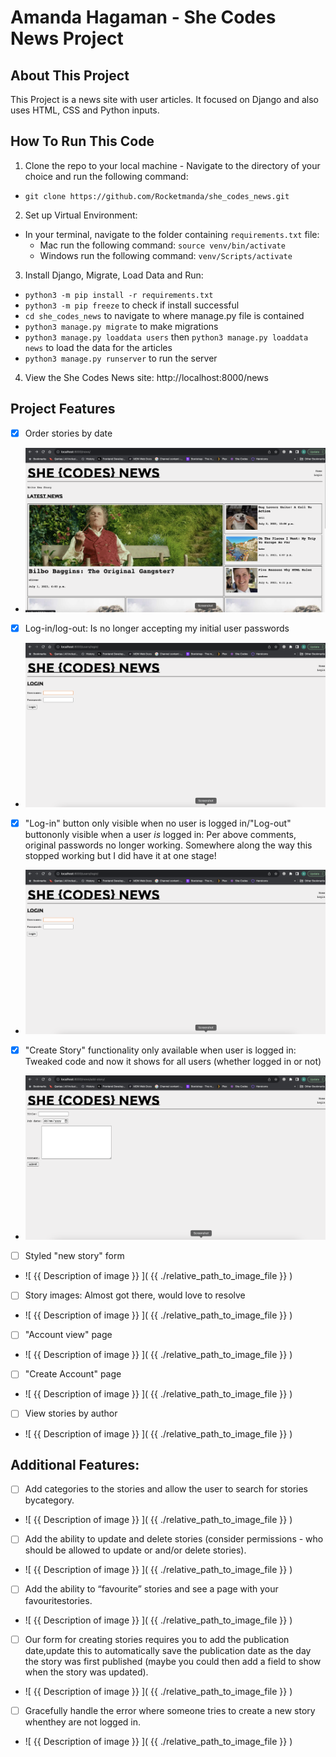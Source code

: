 # Amanda Hagaman - She Codes News Project

## About This Project
This Project is a news site with user articles. It focused on Django and also uses HTML, CSS and Python inputs. 

## How To Run This Code
 1. Clone the repo to your local machine - Navigate to the directory of your choice and run the following command: 
   - `git clone https://github.com/Rocketmanda/she_codes_news.git`
  
 2. Set up Virtual Environment:
   - In your terminal, navigate to the folder containing `requirements.txt` file:
     - Mac run the following command: `source venv/bin/activate`
     - Windows run the following command: `venv/Scripts/activate`

 3. Install Django, Migrate, Load Data and Run:
  - `python3 -m pip install -r requirements.txt`
  - `python3 -m pip freeze` to check if install successful
  - `cd she_codes_news` to navigate to where manage.py file is contained
  - `python3 manage.py migrate` to make migrations
  - `python3 manage.py loaddata users` then `python3 manage.py loaddata news` to load the data for the articles
  - `python3 manage.py runserver` to run the server

  4. View the She Codes News site: http://localhost:8000/news


## Project Features
  - [X] Order stories by date
  - ![ Screenshot of news articles in published date order ](screenshots/stories_by_date.png)

  - [X] Log-in/log-out: Is no longer accepting my initial user passwords
  - ![ Screenshot of login option ](screenshots/user_login_screen.png)
    
   - [X] "Log-in" button only visible when no user is logged in/"Log-out" buttononly visible when a user *is* logged in: Per above comments, original passwords no longer working. Somewhere along the way this stopped working but I did have it at one stage!
- ![ Screenshot of login](screenshots/user_login_screen.png)

- [X] "Create Story" functionality only available when user is logged in: Tweaked code and now it shows for all users (whether logged in or not)
- ![ Screenshot of 'write new story' form ](screenshots/write_new_story.png)
  
- [ ] Styled "new story" form
- ![ {{ Description of image }} ]( {{ ./relative_path_to_image_file }} )

- [ ] Story images: Almost got there, would love to resolve
- ![ {{ Description of image }} ]( {{ ./relative_path_to_image_file }} )
  
- [ ] "Account view" page
- ![ {{ Description of image }} ]( {{ ./relative_path_to_image_file }} )
  
- [ ] "Create Account" page
- ![ {{ Description of image }} ]( {{ ./relative_path_to_image_file }} )

- [ ] View stories by author
- ![ {{ Description of image }} ]( {{ ./relative_path_to_image_file }} )

  

## Additional Features:

- [ ] Add categories to the stories and allow the user to search for stories bycategory.
- ![ {{ Description of image }} ]( {{ ./relative_path_to_image_file }} )

- [ ] Add the ability to update and delete stories (consider permissions - who should be allowed to update or and/or delete stories).
- ![ {{ Description of image }} ]( {{ ./relative_path_to_image_file }} )

- [ ] Add the ability to “favourite” stories and see a page with your favouritestories.
- ![ {{ Description of image }} ]( {{ ./relative_path_to_image_file }} )

- [ ] Our form for creating stories requires you to add the publication date,update this to automatically save the publication date as the day the story was first published (maybe you could then add a field to show when the story was updated).
- ![ {{ Description of image }} ]( {{ ./relative_path_to_image_file }} )

- [ ] Gracefully handle the error where someone tries to create a new story whenthey are not logged in.
- ![ {{ Description of image }} ]( {{ ./relative_path_to_image_file }} )
